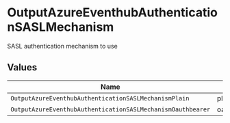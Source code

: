 # OutputAzureEventhubAuthenticationSASLMechanism

SASL authentication mechanism to use


## Values

| Name                                                        | Value                                                       |
| ----------------------------------------------------------- | ----------------------------------------------------------- |
| `OutputAzureEventhubAuthenticationSASLMechanismPlain`       | plain                                                       |
| `OutputAzureEventhubAuthenticationSASLMechanismOauthbearer` | oauthbearer                                                 |